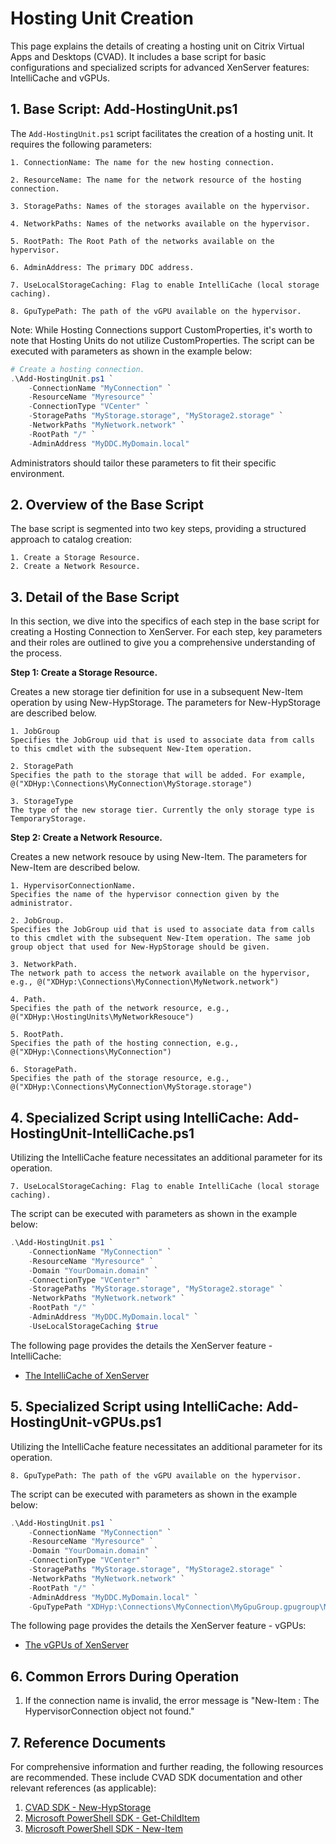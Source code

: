 # Hosting Unit Creation

This page explains the details of creating a hosting unit on Citrix Virtual Apps and Desktops (CVAD). It includes a base script for basic configurations and specialized scripts for advanced XenServer features: IntelliCache and vGPUs. 

## 1. Base Script: Add-HostingUnit.ps1

The `Add-HostingUnit.ps1` script facilitates the creation of a hosting unit. It requires the following parameters:

    1. ConnectionName: The name for the new hosting connection.
    
    2. ResourceName: The name for the network resource of the hosting connection.
    
    3. StoragePaths: Names of the storages available on the hypervisor.
    
    4. NetworkPaths: Names of the networks available on the hypervisor.
    
    5. RootPath: The Root Path of the networks available on the hypervisor.
    
    6. AdminAddress: The primary DDC address.
    
    7. UseLocalStorageCaching: Flag to enable IntelliCache (local storage caching).
    
    8. GpuTypePath: The path of the vGPU available on the hypervisor.

Note: While Hosting Connections support CustomProperties, it's worth to note that Hosting Units do not utilize CustomProperties. The script can be executed with parameters as shown in the example below:

```powershell
# Create a hosting connection.
.\Add-HostingUnit.ps1 `
    -ConnectionName "MyConnection" `
    -ResourceName "Myresource" `
    -ConnectionType "VCenter" `
    -StoragePaths "MyStorage.storage", "MyStorage2.storage" `
    -NetworkPaths "MyNetwork.network" `
    -RootPath "/" `
    -AdminAddress "MyDDC.MyDomain.local"
```

Administrators should tailor these parameters to fit their specific environment.



## 2. Overview of the Base Script

The base script is segmented into two key steps, providing a structured approach to catalog creation:

    1. Create a Storage Resource.
    2. Create a Network Resource.



## 3. Detail of the Base Script

In this section, we dive into the specifics of each step in the base script for creating a Hosting Connection to XenServer. For each step, key parameters and their roles are outlined to give you a comprehensive understanding of the process.

**Step 1: Create a Storage Resource.**

Creates a new storage tier definition for use in a subsequent New-Item operation by using New-HypStorage. The parameters for New-HypStorage are described below.

    1. JobGroup
    Specifies the JobGroup uid that is used to associate data from calls to this cmdlet with the subsequent New-Item operation.	

    2. StoragePath
    Specifies the path to the storage that will be added. For example, @("XDHyp:\Connections\MyConnection\MyStorage.storage")

    3. StorageType
    The type of the new storage tier. Currently the only storage type is TemporaryStorage.	

**Step 2: Create a Network Resource.**

Creates a new network resouce by using New-Item. The parameters for New-Item are described below.

    1. HypervisorConnectionName.
    Specifies the name of the hypervisor connection given by the administrator. 

    2. JobGroup.
    Specifies the JobGroup uid that is used to associate data from calls to this cmdlet with the subsequent New-Item operation.	The same job group object that used for New-HypStorage should be given. 

    3. NetworkPath.
    The network path to access the network available on the hypervisor, e.g., @("XDHyp:\Connections\MyConnection\MyNetwork.network")

    4. Path.
    Specifies the path of the network resource, e.g., @("XDHyp:\HostingUnits\MyNetworkResouce") 

    5. RootPath.
    Specifies the path of the hosting connection, e.g., @("XDHyp:\Connections\MyConnection")

    6. StoragePath.
    Specifies the path of the storage resource, e.g., @("XDHyp:\Connections\MyConnection\MyStorage.storage")



## 4. Specialized Script using IntelliCache: Add-HostingUnit-IntelliCache.ps1

Utilizing the IntelliCache feature necessitates an additional parameter for its operation.

    7. UseLocalStorageCaching: Flag to enable IntelliCache (local storage caching).

The script can be executed with parameters as shown in the example below:

```powershell
.\Add-HostingUnit.ps1 `
    -ConnectionName "MyConnection" `
    -ResourceName "Myresource" `
    -Domain "YourDomain.domain" `
    -ConnectionType "VCenter" `
    -StoragePaths "MyStorage.storage", "MyStorage2.storage" `
    -NetworkPaths "MyNetwork.network" `
    -RootPath "/" `
    -AdminAddress "MyDDC.MyDomain.local" `
    -UseLocalStorageCaching $true
```

The following page provides the details the XenServer feature - IntelliCache: 

* [The IntelliCache of XenServer](../IntelliCache/)


## 5. Specialized Script using IntelliCache: Add-HostingUnit-vGPUs.ps1

Utilizing the IntelliCache feature necessitates an additional parameter for its operation.

    8. GpuTypePath: The path of the vGPU available on the hypervisor.

The script can be executed with parameters as shown in the example below:

```powershell
.\Add-HostingUnit.ps1 `
    -ConnectionName "MyConnection" `
    -ResourceName "Myresource" `
    -Domain "YourDomain.domain" `
    -ConnectionType "VCenter" `
    -StoragePaths "MyStorage.storage", "MyStorage2.storage" `
    -NetworkPaths "MyNetwork.network" `
    -RootPath "/" `
    -AdminAddress "MyDDC.MyDomain.local" `
    -GpuTypePath "XDHyp:\Connections\MyConnection\MyGpuGroup.gpugroup\MyvGPU.vgputype"
```

The following page provides the details the XenServer feature - vGPUs: 

* [The vGPUs of XenServer](../vGPUs/)


## 6. Common Errors During Operation

1. If the connection name is invalid, the error message is "New-Item : The HypervisorConnection object not found."


## 7. Reference Documents

For comprehensive information and further reading, the following resources are recommended. These include CVAD SDK documentation and other relevant references (as applicable):

1. [CVAD SDK - New-HypStorage](https://developer-docs.citrix.com/en-us/citrix-daas-sdk/HostService/New-HypStorage.html)
2. [Microsoft PowerShell SDK - Get-ChildItem](https://learn.microsoft.com/en-us/powershell/module/microsoft.powershell.management/get-childitem?view=powershell-7.4)
3. [Microsoft PowerShell SDK - New-Item](https://learn.microsoft.com/en-us/powershell/module/microsoft.powershell.management/new-item?view=powershell-7.4)


